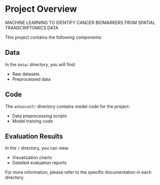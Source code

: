 # Project Overview
MACHINE LEARNING TO IDENTIFY CANCER
BIOMARKERS FROM SPATIAL TRANSCRIPTOMICS DATA

This project contains the following components:

## Data

In the `data/` directory, you will find:
- Raw datasets
- Preprocessed data

## Code

The `enhanceST/` directory contains model code for the project:
- Data preprocessing scripts
- Model training code

## Evaluation Results

In the `/` directory, you can view:
- Visualization charts
- Detailed evaluation reports

For more information, please refer to the specific documentation in each directory.
